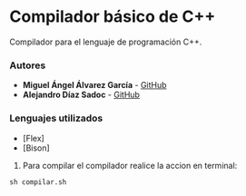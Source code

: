# Compilador básico de C++

Compilador para el lenguaje de programación C++.

### Autores

* **Miguel Ángel Álvarez García** - [GitHub](https://github.com/IamMiguelAA)
* **Alejandro Díaz Sadoc** - [GitHub](https://github.com/AlejandroUCA)


### Lenguajes utilizados
 * [Flex]
 * [Bison]

1. Para compilar el compilador realice la accion en terminal:

```
sh compilar.sh
```


